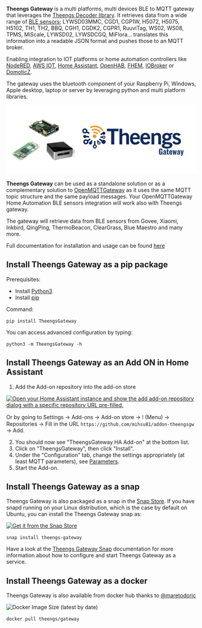 **Theengs Gateway** is a multi platforms, multi devices BLE to MQTT gateway that leverages the [Theengs Decoder library](https://github.com/theengs/decoder).
It retrieves data from a wide range of [BLE sensors](https://theengs.github.io/gateway/prerequisites/devices.html); LYWSD03MMC, CGD1, CGP1W, H5072, H5075, H5102, TH1, TH2, BBQ, CGH1, CGDK2, CGPR1, RuuviTag, WS02, WS08, TPMS, MiScale, LYWSD02, LYWSDCGQ, MiFlora... translates this information into a readable JSON format and pushes those to an MQTT broker.

Enabling integration to IOT platforms or home automation controllers like [NodeRED](https://nodered.org/), [AWS IOT](https://aws.amazon.com/iot/), [Home Assistant](https://www.home-assistant.io/), [OpenHAB](https://www.openhab.org/), [FHEM](https://fhem.de/), [IOBroker](https://www.iobroker.net/) or [DomoticZ](https://domoticz.com/).

The gateway uses the bluetooth component of your Raspberry Pi, Windows, Apple desktop, laptop or server by leveraging python and multi platform libraries.

![Gateway](https://github.com/theengs/home/raw/development/docs/img/Theengs-gateway-raspberry-pi.jpg)

**Theengs Gateway** can be used as a standalone solution or as a complementary solution to [OpenMQTTGateway](https://docs.openmqttgateway.com/) as it uses the same MQTT topic structure and the same payload messages. Your OpenMQTTGateway Home Automation BLE sensors integration will work also with Theengs gateway.

The gateway will retrieve data from BLE sensors from Govee, Xiaomi, Inkbird, QingPing, ThermoBeacon, ClearGrass, Blue Maestro and many more.

Full documentation for installation and usage can be found [here](https://theengs.github.io/gateway)

## Install Theengs Gateway as a pip package
Prerequisites:
* Install [Python3](https://www.python.org/downloads/)
* Install [pip](https://pip.pypa.io/en/stable/installation/)

Command:
```shell
pip install TheengsGateway
```
You can access advanced configuration by typing:
```shell
python3 -m TheengsGateway -h
```

## Install Theengs Gateway as an Add ON in Home Assistant
1. Add the Add-on repository into the add-on store

[![Open your Home Assistant instance and show the add add-on repository dialog with a specific repository URL pre-filled.](https://my.home-assistant.io/badges/supervisor_add_addon_repository.svg)](https://my.home-assistant.io/redirect/supervisor_add_addon_repository/?repository_url=https%3A%2F%2Fgithub.com%2Fmihsu81%2Faddon-theengsgw)

Or by going to Settings -> Add-ons -> Add-on store -> ⁞ (Menu) -> Repositories -> Fill in the URL `https://github.com/mihsu81/addon-theengsgw` -> Add.

2. You should now see "TheengsGateway HA Add-on" at the bottom list.
3. Click on "TheengsGateway", then click "Install".
4. Under the "Configuration" tab, change the settings appropriately (at least MQTT parameters), see [Parameters](#parameters).
5. Start the Add-on.

## Install Theengs Gateway as a snap
Theengs Gateway is also packaged as a snap in the [Snap Store](https://snapcraft.io/theengs-gateway). If you have snapd running on your Linux distribution, which is the case by default on Ubuntu, you can install the Theengs Gateway snap as:

[![Get it from the Snap Store](https://snapcraft.io/static/images/badges/en/snap-store-white.svg)](https://snapcraft.io/theengs-gateway)

```shell
snap install theengs-gateway
```

Have a look at the [Theengs Gateway Snap](https://github.com/theengs/gateway-snap) documentation for more information about how to configure and start Theengs Gateway as a service.

## Install Theengs Gateway as a docker
Theengs Gateway is also available from docker hub thanks to [@maretodoric](https://github.com/maretodoric)

<img alt="Docker Image Size (latest by date)" src="https://img.shields.io/docker/image-size/theengs/gateway">

```shell
docker pull theengs/gateway
```
